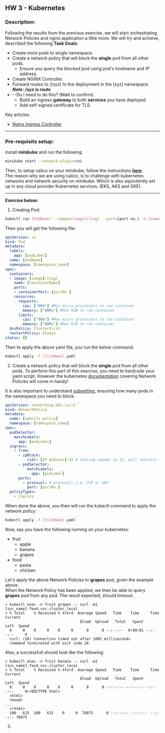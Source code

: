 ## HW 3 - Kubernetes
### Description: 
Following the results from the previous exercise, we will start orchestrating Network Policies and nginx application a little more. We will try and achieve, described the following **Task Goals:** 
* Create more pods to single namespace.
* Create a network policy that will block the **single** pod from all other pods.
  * Ensure you query the blocked pod using pod's hostname and IP address.  
* Create NGINX Controller.
* Forward routes to /[xyz] to the deployment in the [xyz] namespace. ***Note: /xyz is route***
* --Do I need to do this? (Matt to confirm)
  * Build an ingress **gateway** to both **services** you have deployed. 
  * Add self-signed certificate for TLS. 

Key articles: 
* [Nginx Ingress Controller](https://docs.nginx.com/nginx-ingress-controller/intro/overview/)

---
### Pre-requisits setup:
Install **minikube** and run the following: <br/>
```bash
minikube start --network-plugin=cni
```

Then, to setup calico on your minikube, follow the instructions **[here](https://projectcalico.docs.tigera.io/getting-started/kubernetes/minikube#create-a-single-node-minikube-cluster)**. <br/>
The reason why we are using calico, is to challenge with kubernetes networks and network security on minikube. Which is also equivilently set up in any cloud provider Kubernetes services. (EKS, AKS and GKE).

---
**Exercise below:**
1) Creating Pod: 
  ```bash
  kubectl run [PodName] --image=[image]:[tag] --port=[port no.] -n [namespace_name] --dry-run=[client | server | none] -o yaml > [fileName].yaml
  ```

  Then you will get the following file: 
  ```yaml
  apiVersion: v1
  kind: Pod
  metadata:
    labels:
      app: [podLabel]
    name: [podName]
    namespace: [namespace_name]
  spec:
    containers:
    - image: [image]:[tag]
      name: [containerName]
      ports:
      - containerPort: [portNo.]
      resources:
        requests:
          cpu: ["00m"] #Min micro processors to run container
          memory: ["00Mi"] #Min MiB to run container
        limits:
          cpu: ["00m"] #Max micro processors to run container
          memory: ["00Mi"] #Max MiB to run container
    dnsPolicy: ClusterFirst
    restartPolicy: Always
  status: {}
  ```
  Then to apply the above yaml file, you run the below command: 
  ```bash
  kubectl apply -f [fileName].yaml
  ```

2) Create a network policy that will block the **single** pod from all other pods.
To perform this part of this exercise, you need to hardcode your yaml script. However the kubernetes [documentation](https://kubernetes.io/docs/concepts/services-networking/network-policies/) covering Network Policies will come in handy! 

It is also important to understand [subnetting](https://docs.netgate.com/pfsense/en/latest/network/cidr.html), ensuring how many pods in the namespace you need to block. 

```yaml
apiVersion: networking.k8s.io/v1
kind: NetworkPolicy
metadata:
  name: [specify policy]
  namespace: [namespace_name]
spec:
  podSelector:
    matchLabels:
      app: [podLabel]
  ingress:
    - from:
      - ipBlock:
          cidr: [IP Address]/32 # Setting subnet to 32, will restrict to only single pod.
      - podSelector:
          matchLabels:
            app: [podLabel]
      ports:
        - protocol: # protocol: i.e. TCP or UDP
          port: [portNo.]
  policyTypes:
    - Ingress
```
When done the above, you then will run the kubectl command to apply the network policy: 
```bash
kubectl apply -f [fileName].yaml
```
Now, say you have the following running on your kubernetes:
- fruit
  - apple
  - banana
  - grapes
- food
  - pasta
  - chicken

Let's apply the above Network Policies to **grapes** pod, given the example above. <br/>
When the Network Policy has been applied, we then be able to query **grapes** pod from any pod. The result expected, should timeout. 
```shell
> kubectl exec -n fruit grapes -- curl -m1 [svc_name].food.svc.cluster.local
> % Total    % Received % Xferd  Average Speed   Time    Time     Time  Current
                                  Dload  Upload   Total   Spent    Left  Speed
  0     0    0     0    0     0      0      0 --:--:--  0:00:01 --:--:--     0
  curl: (28) Connection timed out after 1002 milliseconds
  command terminated with exit code 28
```
Also, a successfull should look like the following:
```shell
> kubectl exec -n fruit banana -- curl -m1 [svc_name].food.svc.cluster.local
> % Total    % Received % Xferd  Average Speed   Time    Time     Time  Current
                                  Dload  Upload   Total   Spent    Left  Speed
  0     0    0     0    0     0      0      0 --:--:-- --:--:-- --:--:--     0<!DOCTYPE html>
  <html>
  <head>
...
  </html>
  100   615  100   615    0     0  76875      0 --:--:-- --:--:-- --:--:-- 76875
```

3) 